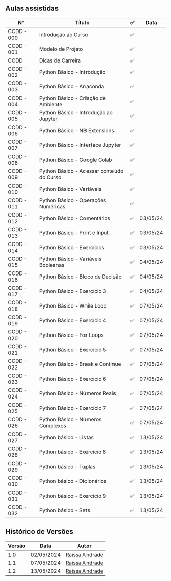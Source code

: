 ## Aulas assistidas 

|__N°__| __Título__| ✅ | __Data__|
|--------|----------------|----------|-----|
| CCDD - 000 | Introdução ao Curso| ✅||
| CCDD - 001| Modelo de Projeto| ✅||
| CCDD | Dicas de Carreira | ✅ ||
| CCDD - 002 | Python Básico - Introdução | ✅||
| CCDD - 003 | Python Básico - Anaconda| ✅||
| CCDD - 004 |Python Básico - Criação de Ambiente|✅||
| CCDD - 005 |Python Básico - Introdução ao Jupyter|✅||
|CCDD - 006  |Python Básico - NB Extensions|✅||
|CCDD - 007  |Python Básico - Interface Jupyter|✅||
|CCDD - 008  |Python Básico - Google Colab|✅||
|CCDD - 009  |Python Básico - Acessar conteúdo do Curso|✅||
|CCDD - 010  |Python Básico - Variáveis|✅||
|CCDD - 011  |Python Básico - Operações Numéricas|✅||
|CCDD - 012 | Python Básico - Comentários |✅|03/05/24|
|CCDD - 013 | Python Básico - Print e Input |✅|03/05/24|
|CCDD - 014 | Python Básico - Exercícios |✅|03/05/24|
|CCDD - 015 | Python Básico - Variáveis Booleanas |✅|04/05/24 |
|CCDD - 016 | Python Básico - Bloco de Decisão|✅| 04/05/24|
|CCDD - 017 | Python Básico - Exercício 3|✅| 04/05/24| 
|CCDD - 018|Python Básico - While Loop|✅| 07/05/24|
|CCDD - 019|Python Básico - Exercício 4|✅| 07/05/24|
|CCDD - 020|Python Básico - For Loops|✅| 07/05/24|
|CCDD - 021|Python Básico - Exercício 5|✅| 07/05/24|
|CCDD - 022|Python Básico - Break e Continue|✅| 07/05/24|
|CCDD - 023|Python Básico - Exercício 6|✅| 07/05/24|
|CCDD - 024|Python Básico - Números Reais|✅| 07/05/24|
|CCDD - 025|Python Básico - Exercício 7|✅| 07/05/24|
|CCDD - 026|Python Básico - Números Complexos|✅| 07/05/24|
|CCDD - 027|Python básico - Listas|✅|13/05/24|
|CCDD - 028|Python básico - Exercício 8|✅|13/05/24|
|CCDD - 029|Python básico - Tuplas|✅|13/05/24|
|CCDD - 030|Python básico - Dicionários|✅|13/05/24|
|CCDD - 031|Python básico - Exercício 9|✅|13/05/24|
|CCDD - 032|Python básico - Sets|✅|13/05/24|







## Histórico de Versões 

|__Versão__|__Data__| __Autor__|
|--------|-----|-----|
| 1.0 |02/05/2024| [Raissa Andrade](https://github.com/RaissaAndradeS)|
| 1.1 |07/05/2024| [Raissa Andrade](https://github.com/RaissaAndradeS)|
| 1.2 |13/05/2024| [Raissa Andrade](https://github.com/RaissaAndradeS)|
